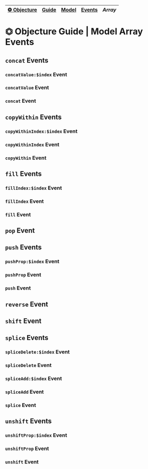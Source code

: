 | [❂ Objecture](../../../../../README.md) | [Guide](../../../index.md) | [Model](../../../index.md) | [Events](../index.md) | *Array* 
| :-- | :-- | :-- | :-- | :-- |

# ⏣ Objecture Guide \| Model Array Events
## `concat` Events
### `concatValue:$index` Event
### `concatValue` Event
### `concat` Event

## `copyWithin` Events
### `copyWithinIndex:$index` Event
### `copyWithinIndex` Event
### `copyWithin` Event

## `fill` Events
### `fillIndex:$index` Event
### `fillIndex` Event
### `fill` Event

## `pop` Event

## `push` Events
### `pushProp:$index` Event
### `pushProp` Event
### `push` Event

## `reverse` Event

## `shift` Event

## `splice` Events
### `spliceDelete:$index` Event
### `spliceDelete` Event
### `spliceAdd:$index` Event
### `spliceAdd` Event
### `splice` Event

## `unshift` Events
### `unshiftProp:$index` Event
### `unshiftProp` Event
### `unshift` Event
